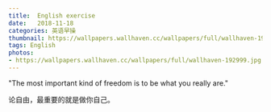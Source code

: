 ```yaml
---
title:  English exercise
date:   2018-11-18
categories: 英语早操
thumbnail: https://wallpapers.wallhaven.cc/wallpapers/full/wallhaven-192999.jpg
tags: English
photos:
- https://wallpapers.wallhaven.cc/wallpapers/full/wallhaven-192999.jpg
---
```


"The most important kind of freedom is to be what you really are."
<p>论自由，最重要的就是做你自己。</p>
